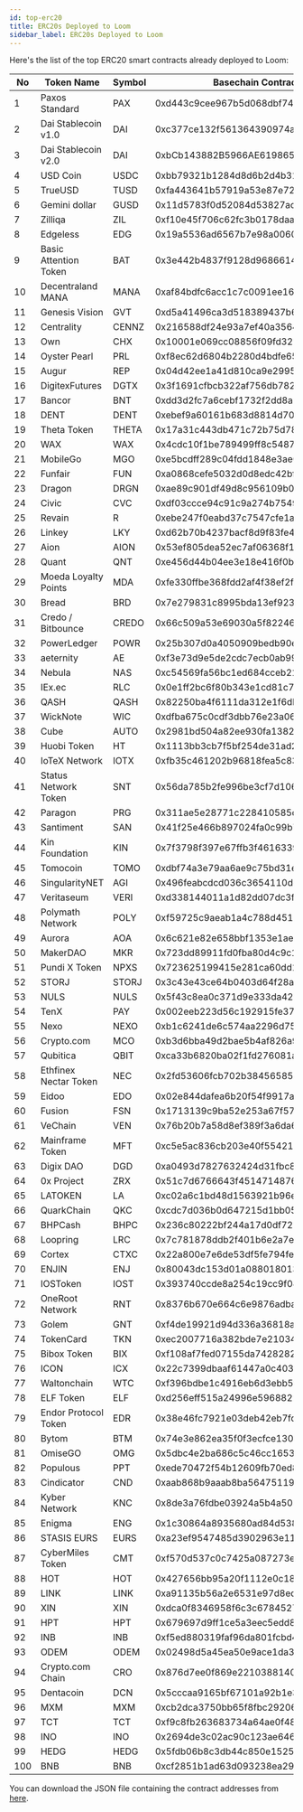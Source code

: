 ```yaml
---
id: top-erc20
title: ERC20s Deployed to Loom
sidebar_label: ERC20s Deployed to Loom
---
```


Here's the list of the top ERC20 smart contracts already deployed to Loom:

| No | Token Name | Symbol | Basechain Contract Address |
| --- | --- | --- |  --- |
1 | Paxos Standard | PAX | 0xd443c9cee967b5d068dbf7471c33a2e0bd135f97 |
2 | Dai Stablecoin v1.0 | DAI | 0xc377ce132f561364390974af13d4715f8b744319 |
3 | Dai Stablecoin v2.0 | DAI | 0xbCb143882B5966AE619865763B0c386c9e8f6DC6 |
4 | USD Coin | USDC | 0xbb79321b1284d8d6b2d4b319451912f11c8da34d |
5 | TrueUSD | TUSD | 0xfa443641b57919a53e87e72ee9fa54dc0ff7bdbe |
6 | Gemini dollar | GUSD | 0x11d5783f0d52084d53827ace17416199d4ba7780 |
7 | Zilliqa | ZIL | 0xf10e45f706c62fc3b0178daacc18b4fb61cb373f |
8 | Edgeless | EDG | 0x19a5536ad6567b7e98a00609f109d4a376f103ac |
9 | Basic Attention Token | BAT | 0x3e442b4837f9128d9686614507cc244758817b5f |
10 | Decentraland MANA | MANA | 0xaf84bdfc6acc1c7c0091ee162f252c3a72bdc625 |
11 | Genesis Vision | GVT | 0xd5a41496ca3d518389437b644863fae8aa8d47d2 |
12 | Centrality | CENNZ | 0x216588df24e93a7ef40a35642484d16e13f82941 |
13 | Own | CHX | 0x10001e069cc08856f09fd321827fdb0edaf9b003 |
14 | Oyster Pearl | PRL | 0xf8ec62d6804b2280d4bdfe65811b7c5c13773c32 |
15 | Augur | REP | 0x04d42ee1a41d810ca9e29958c2b63e30df6f1fd1 |
16 | DigitexFutures | DGTX | 0x3f1691cfbcb322af756db7820e22df4f226fb84c |
17 | Bancor | BNT | 0xdd3d2fc7a6cebf1732f2dd8a868ff1bcab461b9f |
18 | DENT | DENT | 0xebef9a60161b683d8814d7098b7511821d6fb0d2 |
19 | Theta Token | THETA | 0x17a31c443db471c72b75d7831d4fc9d8bec041b0 |
20 | WAX | WAX | 0x4cdc10f1be789499ff8c5487387ecb09e07f1ab9 |
21 | MobileGo | MGO | 0xe5bcdff289c04fdd1848e3ae0579e662fba53b8c |
22 | Funfair | FUN | 0xa0868cefe5032d0d8edc42bf1d5930eb3c2da9de |
23 | Dragon | DRGN | 0xae89c901df49d8c956109b0713bb2df82a661287 |
24 | Civic | CVC | 0xdf03ccce94c91c9a274b7549e7acdd29bf8d95d3 |
25 | Revain | R | 0xebe247f0eabd37c7547cfe1a690a5d76992e9c45 |
26 | Linkey | LKY | 0xd62b70b4237bacf8d9f83fe42bf680b151435cdc |
27 | Aion | AION | 0x53ef805dea52ec7af06368f1ce921de590c47362 |
28 | Quant | QNT | 0xe456d44b04ee3e18e416f0b4224a0546cb09ddd5 |
29 | Moeda Loyalty Points | MDA | 0xfe330ffbe368fdd2af4f38ef2fb58e5e9180b9c5 |
30 | Bread | BRD | 0x7e279831c8995bda13ef923c25b7d74b58487031 |
31 | Credo / Bitbounce | CREDO | 0x66c509a53e69030a5f822461f15b11f572a0701e |
32 | PowerLedger | POWR | 0x25b307d0a4050909bedb90e3a37aeddcf82d697c |
33 | aeternity | AE | 0xf3e73d9e5de2cdc7ecb0ab993bf5061f8469b1be |
34 | Nebula | NAS | 0xc54569fa56bc1ed684cceb216f538bcc16e6cc27 |
35 | IEx.ec | RLC | 0x0e1ff2bc6f80b343e1cd81c75c1fb09163a847b7 |
36 | QASH | QASH | 0x82250ba4f6111da312e1f6dbbf01c3e9475c4c23 |
37 | WickNote | WIC | 0xdfba675c0cdf3dbb76e23a06c5fbbae028ba5a22 |
38 | Cube | AUTO | 0x2981bd504a82ee930fa1382a378da2000b302880 |
39 | Huobi Token | HT | 0x1113bb3cb7f5bf254de31ad2f969e7e165960373 |
40 | IoTeX Network | IOTX | 0xfb35c461202b96818fea5c836db5037b78bd3730 |
41 | Status Network Token | SNT | 0x56da785b2fe996be3cf7d1069cc221df5d23048b |
42 | Paragon | PRG | 0x311ae5e28771c228410585dbe76accb21e05d26e |
43 | Santiment | SAN | 0x41f25e466b897024fa0c99b7cf755e1416814118 |
44 | Kin Foundation | KIN | 0x7f3798f397e67ffb3f461633976331eccde47459 |
45 | Tomocoin | TOMO | 0xdbf74a3e79aa6ae9c75bd31e28d7d375e6192188 |
46 | SingularityNET | AGI | 0x496feabcdcd036c3654110ddc2f0afe16c5468b9 |
47 | Veritaseum | VERI | 0xd338144011a1d82dd07dc3f2cb2027046939909d |
48 | Polymath Network | POLY | 0xf59725c9aeab1a4c788d4519affa4de364bdefbd |
49 | Aurora | AOA | 0x6c621e82e658bbf1353e1ae4d24977335cf36368 |
50 | MakerDAO | MKR | 0x723dd89911fd0fba80d4c9c1a0b748ede4a2cb99 |
51 | Pundi X Token | NPXS | 0x723625199415e281ca60dd12e2844c904eae4666 |
52 | STORJ | STORJ | 0x3c43e43ce64b0403d64f28adfffdc63aab50a807 |
53 | NULS | NULS | 0x5f43c8ea0c371d9e333da421aaf242b890e99ccd |
54 | TenX | PAY | 0x002eeb223d56c192915fe378c4ee0936effad41b |
55 | Nexo | NEXO | 0xb1c6241de6c574aa2296d7560b1907c69b597c30 |
56 | Crypto.com | MCO | 0xb3d6bba49d2bae5b4af826a956a5fd8751ffab0c |
57 | Qubitica | QBIT | 0xca33b6820ba02f1fd276081a4b1174fe4c4ee81e |
58 | Ethfinex Nectar Token | NEC | 0x2fd53606fcb702b384565850896f10604b6d4fa2 |
59 | Eidoo | EDO | 0x02e844dafea6b20f54f9917a3e24a470d59c8e6e |
60 | Fusion | FSN | 0x1713139c9ba52e253a67f57748a949568ca6be4c |
61 | VeChain | VEN | 0x76b20b7a58d8ef389f3a6da674659d9a992a9bb9 |
62 | Mainframe Token | MFT | 0xc5e5ac836cb203e40f5542173c4ac5d95ee50303 |
63 | Digix DAO | DGD | 0xa0493d7827632424d31fbc82f725a52bf65027a6 |
64 | 0x Project | ZRX | 0x51c7d6766643f451471487674d926863da5647f3 |
65 | LATOKEN | LA | 0xc02a6c1bd48d1563921b96e054fd00207ddda19d |
66 | QuarkChain | QKC | 0xcdc7d036b0d647215d1bb0520696e04fb901725e |
67 | BHPCash | BHPC | 0x236c80222bf244a17d0df722e6330a2df200b86d |
68 | Loopring | LRC | 0x7c781878ddb2f401b6e2a7eca50f625e8dfbe962 |
69 | Cortex | CTXC | 0x22a800e7e6de53df5fe794fe91b300e844c0a6d4 |
70 | ENJIN | ENJ | 0x80043dc153d01a088018013e426a7314cc031aa9 |
71 | IOSToken | IOST | 0x393740ccde8a254c19cc9f0402cea50d777201a4 |
72 | OneRoot Network | RNT | 0x8376b670e664c6e9876adbaacd0773098f65d44f |
73 | Golem | GNT | 0xf4de19921d94d336a36818a408eaafc6aaba2ee8 |
74 | TokenCard | TKN | 0xec2007716a382bde7e21034cdf788292eddd22d1 |
75 | Bibox Token | BIX | 0xf108af7fed07155da7428282447f362cbe44d388 |
76 | ICON | ICX | 0x22c7399dbaaf61447a0c403e66e8ef450098fbec |
77 | Waltonchain | WTC | 0xf396bdbe1c4916eb6d3ebb5f4c60e86565ff9257 |
78 | ELF Token | ELF | 0xd256eff515a24996e5968821a34d41662a32ff26 |
79 | Endor Protocol Token | EDR | 0x38e46fc7921e03deb42eb7fd41efce38d87cb562 |
80 | Bytom | BTM | 0x74e3e862ea35f0f3ecfce130ce8f61b12cac950b |
81 | OmiseGO | OMG | 0x5dbc4e2ba686c5c46cc1653b8bd59fe3d8eb105b |
82 | Populous | PPT | 0xede70472f54b12609fb70ed885900d5f2f4df7db |
83 | Cindicator | CND | 0xaab868b9aaab8ba564751193a985fd07f2a9dad3 |
84 | Kyber Network | KNC | 0x8de3a76fdbe03924a5b4a503cfe72aaa524726aa |
85 | Enigma | ENG | 0x1c30864a8935680ad84d5382277eeecce73b93ac |
86 | STASIS EURS | EURS | 0xa23ef9547485d3902963e11b03f5ec3453b5622a |
87 | CyberMiles Token | CMT | 0xf570d537c0c7425a087273ebce346210de6d5fbf |
88 | HOT | HOT | 0x427656bb95a20f1112e0c18ed8e548fa16a24b28 |
89 | LINK | LINK | 0xa91135b56a2e6531e97d8ed9654a985ae431dc19 |
90 | XIN | XIN | 0xdca0f8346958f6c3c67845279ffd84ccffec6913 |
91 | HPT | HPT | 0x679697d9ff1ce5a3eec5edd8e2628861b9f0a6e4 |
92 | INB | INB | 0xf5ed880319faf96da801fcbd4d4c97f4046c36ca |
93 | ODEM | ODEM | 0x02498d5a45ea50e9ace1da35d8c0a2aaf71c0ad8 |
94 | Crypto.com Chain | CRO | 0x876d7ee0f869e22103881404d730de78c06a829b |
95 | Dentacoin | DCN | 0x5cccaa9165bf67101a92b1e31a8beabfb8dabcd0 |
96 | MXM | MXM | 0xcb2dca3750bb65f8fbc29206453d3d2ccb9b41bd |
97 | TCT | TCT | 0xf9c8fb263683734a64ae0f48de186968016c402b |
98 | INO | INO | 0x2694de3c02ac90c123ae646181de18e0a4bbeeb8 |
99 | HEDG | HEDG | 0x5fdb06b8c3db44c850e152503cec55cd7bd5ac8b |
100 | BNB | BNB | 0xcf2851b1ad63d093238ea296524be8d7cd920e0b |

You can download the JSON file containing the contract addresses from [here](/developers/topTokensList.json).
